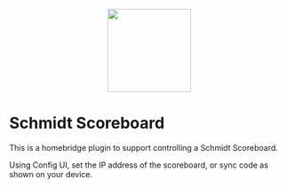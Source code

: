 
<p align="center">

<img src="http://schmidtscoreboard.com/assets/wordmark.svg" width="150">

</p>


# Schmidt Scoreboard

This is a homebridge plugin to support controlling a Schmidt Scoreboard.

Using Config UI, set the IP address of the scoreboard, or sync code as shown on your device.


